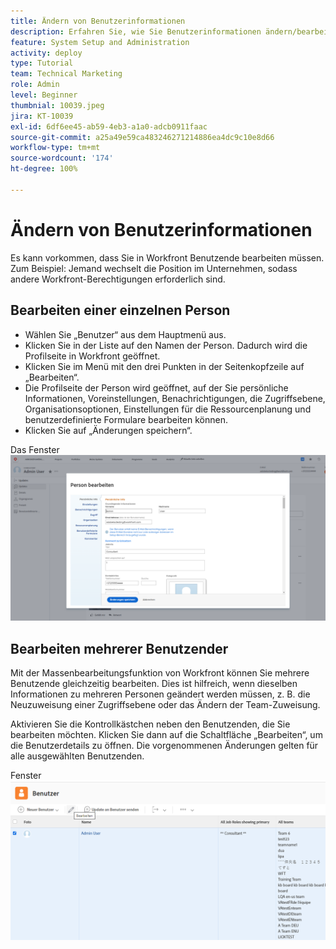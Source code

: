 ```yaml
---
title: Ändern von Benutzerinformationen
description: Erfahren Sie, wie Sie Benutzerinformationen ändern/bearbeiten können.
feature: System Setup and Administration
activity: deploy
type: Tutorial
team: Technical Marketing
role: Admin
level: Beginner
thumbnial: 10039.jpeg
jira: KT-10039
exl-id: 6df6ee45-ab59-4eb3-a1a0-adcb0911faac
source-git-commit: a25a49e59ca483246271214886ea4dc9c10e8d66
workflow-type: tm+mt
source-wordcount: '174'
ht-degree: 100%

---
```


# Ändern von Benutzerinformationen

Es kann vorkommen, dass Sie in Workfront Benutzende bearbeiten müssen. Zum Beispiel: Jemand wechselt die Position im Unternehmen, sodass andere Workfront-Berechtigungen erforderlich sind.

## Bearbeiten einer einzelnen Person

* Wählen Sie „Benutzer“ aus dem Hauptmenü aus.
* Klicken Sie in der Liste auf den Namen der Person. Dadurch wird die Profilseite in Workfront geöffnet.
* Klicken Sie im Menü mit den drei Punkten in der Seitenkopfzeile auf „Bearbeiten“.
* Die Profilseite der Person wird geöffnet, auf der Sie persönliche Informationen, Voreinstellungen, Benachrichtigungen, die Zugriffsebene, Organisationsoptionen, Einstellungen für die Ressourcenplanung und benutzerdefinierte Formulare bearbeiten können.
* Klicken Sie auf „Änderungen speichern“.


Das Fenster ![[!DNL Edit Person]](assets/mod_01.png)

## Bearbeiten mehrerer Benutzender

Mit der Massenbearbeitungsfunktion von Workfront können Sie mehrere Benutzende gleichzeitig bearbeiten. Dies ist hilfreich, wenn dieselben Informationen zu mehreren Personen geändert werden müssen, z. B. die Neuzuweisung einer Zugriffsebene oder das Ändern der Team-Zuweisung.

Aktivieren Sie die Kontrollkästchen neben den Benutzenden, die Sie bearbeiten möchten. Klicken Sie dann auf die Schaltfläche „Bearbeiten“, um die Benutzerdetails zu öffnen. Die vorgenommenen Änderungen gelten für alle ausgewählten Benutzenden.


Fenster![[!DNL Edit Person] ](assets/mod_02.png)

